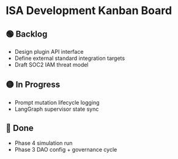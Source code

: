 # ISA Development Kanban Board

## 🟢 Backlog
- Design plugin API interface
- Define external standard integration targets
- Draft SOC2 IAM threat model

## 🟡 In Progress
- Prompt mutation lifecycle logging
- LangGraph supervisor state sync

## 🔵 Done
- Phase 4 simulation run
- Phase 3 DAO config + governance cycle
